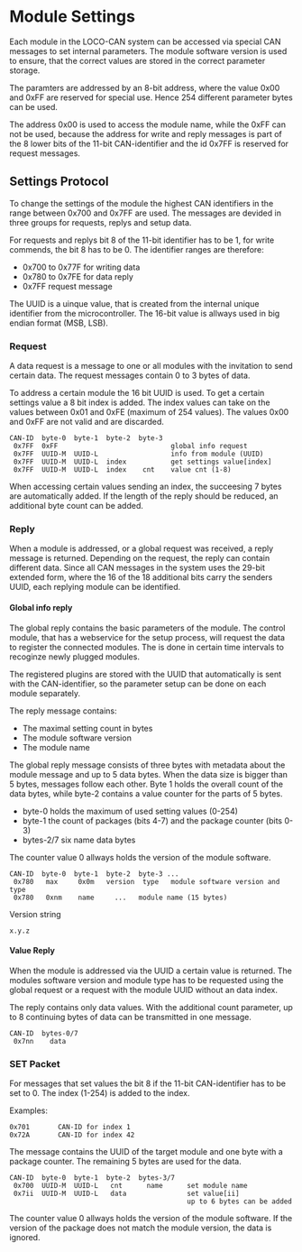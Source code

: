 # Module Settings

Each module in the LOCO-CAN system can be accessed via special CAN messages to set internal parameters. The module software version is used to ensure, that the correct values are stored in the correct parameter storage.

The paramters are addressed by an 8-bit address, where the value 0x00 and 0xFF are reserved for special use. Hence 254 different parameter bytes can be used.

The address 0x00 is used to access the module name, while the 0xFF can not be used, because the address for write and reply messages is part of the 8 lower bits of the 11-bit CAN-identifier and the id 0x7FF is reserved for request messages.

## Settings Protocol

To change the settings of the module the highest CAN identifiers in the range between 0x700 and 0x7FF are used. The messages are devided in three groups for requests, replys and setup data.

For requests and replys bit 8 of the 11-bit identifier has to be 1, for write commends, the bit 8 has to be 0. The identifier ranges are therefore:

* 0x700 to 0x77F 	for writing data
* 0x780 to 0x7FE 	for data reply
* 0x7FF				request message

The UUID is a uinque value, that is created from the internal unique identifier from the microcontroller. The 16-bit value is allways used in big endian format (MSB, LSB).

### Request

A data request is a message to one or all modules with the invitation to send certain data. The request messages contain 0 to 3 bytes of data.

To address a certain module the 16 bit UUID is used. To get a certain settings value a 8 bit index is added. The index values can take on the values between 0x01 and 0xFE (maximum of 254 values). The values 0x00 and 0xFF are not valid and are discarded.

	CAN-ID	byte-0	byte-1	byte-2	byte-3
	 0x7FF	0xFF							global info request
	 0x7FF	UUID-M	UUID-L					info from module (UUID)
	 0x7FF	UUID-M	UUID-L	index 			get settings value[index]
	 0x7FF	UUID-M	UUID-L	index 	 cnt 	value cnt (1-8)

When accessing certain values sending an index, the succeesing 7 bytes are automatically added. If the length of the reply should be reduced, an additional byte count can be added. 

### Reply

When a module is addressed, or a global request was received, a reply message is returned. Depending on the request, the reply can contain different data. Since all CAN messages in the system uses the 29-bit extended form, where the 16 of the 18 additional bits carry the senders UUID, each replying module can be identified.

#### Global info reply

The global reply contains the basic parameters of the module. The control module, that has a webservice for the setup process, will request the data to register the connected modules. The is done in certain time intervals to recoginze newly plugged modules.

The registered plugins are stored with the UUID that automatically is sent with the CAN-identifier, so the parameter setup can be done on each module separately.

The reply message contains:

* The maximal setting count in bytes
* The module software version
* The module name

The global reply message consists of three bytes with metadata about the module message and up to 5 data bytes. When the data size is bigger than 5 bytes, messages follow each other. Byte 1 holds the overall count of the data bytes, while byte-2 contains a value counter for the parts of 5 bytes.

* byte-0	holds the maximum of used setting values (0-254)
* byte-1	the count of packages (bits 4-7) and the package counter (bits 0-3)
* bytes-2/7	six name data bytes

The counter value 0 allways holds the version of the module software.

	CAN-ID 	byte-0	byte-1	byte-2	byte-3 ...
	 0x780	 max 	 0x0m	version	 type	module software version and type
	 0x780	 0xnm 	 name 	  ...	module name (15 bytes)

Version string

	x.y.z

#### Value Reply

When the module is addressed via the UUID a certain value is returned. The modules software version and module type has to be requested using the global request or a request with the module UUID without an data index. 

The reply contains only data values. With the additional count parameter, up to 8 continuing bytes of data can be transmitted in one message.

	CAN-ID 	bytes-0/7
	 0x7nn	  data

### SET Packet

For messages that set values the bit 8 if the 11-bit CAN-identifier has to be set to 0. The index (1-254) is added to the index.

Examples:

	0x701		CAN-ID for index 1
	0x72A		CAN-ID for index 42

The message contains the UUID of the target module and one byte with a package counter. The remaining 5 bytes are used for the data.

	CAN-ID 	byte-0	byte-1	byte-2	bytes-3/7
	 0x700	UUID-M	UUID-L	 cnt 	  name 		set module name
	 0x7ii	UUID-M	UUID-L	 data 				set value[ii]
	 											up to 6 bytes can be added

The counter value 0 allways holds the version of the module software. If the version of the package does not match the module version, the data is ignored.
